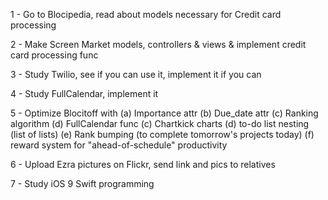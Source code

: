 1 - Go to Blocipedia, read about models necessary for Credit card processing

2 - Make Screen Market models, controllers & views & implement credit card processing func

3 - Study Twilio, see if you can use it, implement it if you can

4 - Study FullCalendar, implement it

5 - Optimize Blocitoff with (a) Importance attr (b) Due_date attr (c) Ranking algorithm (d) FullCalendar func (c) Chartkick charts (d) to-do list nesting (list of lists) (e) Rank bumping (to complete tomorrow's projects today) (f) reward system for "ahead-of-schedule" productivity

6 - Upload Ezra pictures on Flickr, send link and pics to relatives

7 - Study iOS 9 Swift programming
